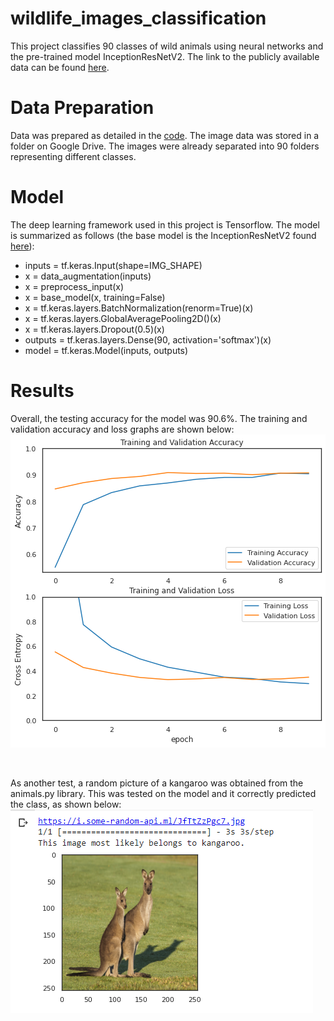 # wildlife_images_classification
This project classifies 90 classes of wild animals using neural networks and the pre-trained model InceptionResNetV2. The link to the publicly available data can be found [here](https://www.kaggle.com/datasets/iamsouravbanerjee/animal-image-dataset-90-different-animals).

# Data Preparation
Data was prepared as detailed in the [code](https://github.com/kelvinsima2/wildlife_images_classification/blob/main/Wildlife_Classification.ipynb). The image data was stored in a folder on Google Drive. The images were already separated into 90 folders representing different classes. 

# Model
The deep learning framework used in this project is Tensorflow. The model is summarized as follows (the base model is the InceptionResNetV2 found [here](https://keras.io/api/applications/inceptionresnetv2/)): 
* inputs = tf.keras.Input(shape=IMG_SHAPE)
* x = data_augmentation(inputs)
* x = preprocess_input(x)
* x = base_model(x, training=False)
* x = tf.keras.layers.BatchNormalization(renorm=True)(x)
* x = tf.keras.layers.GlobalAveragePooling2D()(x)
* x = tf.keras.layers.Dropout(0.5)(x)
* outputs = tf.keras.layers.Dense(90, activation='softmax')(x)
* model = tf.keras.Model(inputs, outputs)

# Results
Overall, the testing accuracy for the model was 90.6%. The training and validation accuracy and loss graphs are shown below: <br />
![Accuracy and Loss Graphs](/images/accuracy_wildlife.png)

<br />

As another test, a random picture of a kangaroo was obtained from the animals.py library. This was tested on the model and it correctly predicted the class, as shown below: <br />
![kangaroo](/images/kangaroo.png)




